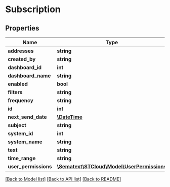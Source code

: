 # Subscription

## Properties
| Name                 | Type                                                              | Description | Notes      |
| -------------------- | ----------------------------------------------------------------- | ----------- | ---------- |
| **addresses**        | **string**                                                        |             | [optional] |
| **created_by**       | **string**                                                        |             | [optional] |
| **dashboard_id**     | **int**                                                           |             | [optional] |
| **dashboard_name**   | **string**                                                        |             | [optional] |
| **enabled**          | **bool**                                                          |             | [optional] |
| **filters**          | **string**                                                        |             | [optional] |
| **frequency**        | **string**                                                        |             | [optional] |
| **id**               | **int**                                                           |             | [optional] |
| **next_send_date**   | [**\DateTime**](\DateTime.md)                                     |             | [optional] |
| **subject**          | **string**                                                        |             | [optional] |
| **system_id**        | **int**                                                           |             | [optional] |
| **system_name**      | **string**                                                        |             | [optional] |
| **text**             | **string**                                                        |             | [optional] |
| **time_range**       | **string**                                                        |             | [optional] |
| **user_permissions** | [**\Sematext\STCloud\Model\UserPermissions**](UserPermissions.md) |             | [optional] |

[[Back to Model list]](../../README.md#documentation-for-models) [[Back to API list]](../../README.md#documentation-for-api-endpoints) [[Back to README]](../../README.md)
